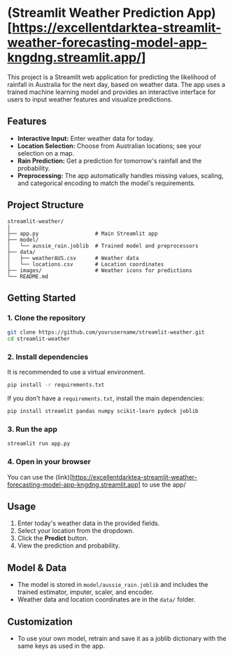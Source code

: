 ﻿# (Streamlit Weather Prediction App)[https://excellentdarktea-streamlit-weather-forecasting-model-app-kngdng.streamlit.app/]



This project is a Streamlit web application for predicting the likelihood of rainfall in Australia for the next day, based on weather data. The app uses a trained machine learning model and provides an interactive interface for users to input weather features and visualize predictions.

## Features

- **Interactive Input:** Enter weather data for today.
- **Location Selection:** Choose from Australian locations; see your selection on a map.
- **Rain Prediction:** Get a prediction for tomorrow's rainfall and the probability.
- **Preprocessing:** The app automatically handles missing values, scaling, and categorical encoding to match the model's requirements.

## Project Structure

```
streamlit-weather/
│
├── app.py                  # Main Streamlit app
├── model/
│   └── aussie_rain.joblib  # Trained model and preprocessors
├── data/
│   ├── weatherAUS.csv      # Weather data
│   └── locations.csv       # Location coordinates
├── images/                 # Weather icons for predictions
└── README.md
```

## Getting Started

### 1. Clone the repository

```sh
git clone https://github.com/yourusername/streamlit-weather.git
cd streamlit-weather
```

### 2. Install dependencies

It is recommended to use a virtual environment.

```sh
pip install -r requirements.txt
```

If you don't have a `requirements.txt`, install the main dependencies:

```sh
pip install streamlit pandas numpy scikit-learn pydeck joblib
```

### 3. Run the app

```sh
streamlit run app.py
```

### 4. Open in your browser

You can use the (link)[https://excellentdarktea-streamlit-weather-forecasting-model-app-kngdng.streamlit.app] to use the app/

## Usage

1. Enter today's weather data in the provided fields.
2. Select your location from the dropdown.
3. Click the **Predict** button.
4. View the prediction and probability.

## Model & Data

- The model is stored in `model/aussie_rain.joblib` and includes the trained estimator, imputer, scaler, and encoder.
- Weather data and location coordinates are in the `data/` folder.

## Customization

- To use your own model, retrain and save it as a joblib dictionary with the same keys as used in the app.

